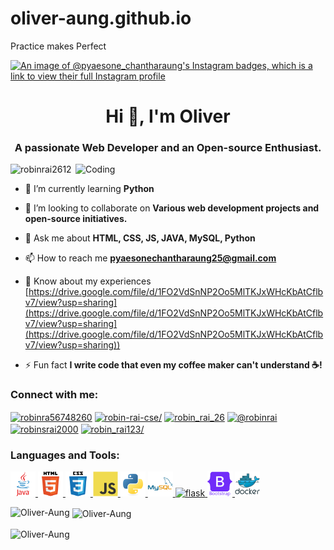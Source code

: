 # oliver-aung.github.io
Practice makes Perfect

[![An image of @pyaesone_chantharaung's Instagram badges, which is a link to view their full Instagram profile](https://github.com/user-attachments/assets/7eca47cf-6115-4f51-bcda-3d77dbef93a2)](https://www.instagram.com/pyaesone_chantharaung/)

<h1 align="center">Hi 👋, I'm Oliver</h1>
<h3 align="center">A passionate Web Developer and an Open-source Enthusiast.</h3>
<img align="right" alt="Coding" width="400" src="https://media2.giphy.com/media/qgQUggAC3Pfv687qPC/giphy.gif?cid=ecf05e47n1tvhzxop21h8qva58vgoh2wh74oij2nto6eduiz&ep=v1_gifs_search&rid=giphy.gif&ct=g">
<p align="left"> <img src="https://komarev.com/ghpvc/?username=robinrai2612&label=Profile%20views&color=0e75b6&style=flat" alt="robinrai2612" /> </p>

- 🌱 I’m currently learning **Python**

- 👯 I’m looking to collaborate on **Various web development projects and open-source initiatives.**

- 💬 Ask me about **HTML, CSS, JS, JAVA, MySQL, Python**

- 📫 How to reach me **pyaesonechantharaung25@gmail.com**

- 📄 Know about my experiences [https://drive.google.com/file/d/1FO2VdSnNP2Oo5MlTKJxWHcKbAtCflbv7/view?usp=sharing](https://drive.google.com/file/d/1FO2VdSnNP2Oo5MlTKJxWHcKbAtCflbv7/view?usp=sharing](https://drive.google.com/file/d/1FO2VdSnNP2Oo5MlTKJxWHcKbAtCflbv7/view?usp=sharing))

- ⚡ Fun fact **I write code that even my coffee maker can't understand ☕️!**

<h3 align="left">Connect with me:</h3>
<p align="left">
<a href="https://twitter.com/robinra56748260" target="blank"><img align="center" src="https://raw.githubusercontent.com/rahuldkjain/github-profile-readme-generator/master/src/images/icons/Social/twitter.svg" alt="robinra56748260" height="30" width="40" /></a>
<a href="https://linkedin.com/in/robin-rai-cse/" target="blank"><img align="center" src="https://raw.githubusercontent.com/rahuldkjain/github-profile-readme-generator/master/src/images/icons/Social/linked-in-alt.svg" alt="robin-rai-cse/" height="30" width="40" /></a>
<a href="https://instagram.com/robin_rai_26" target="blank"><img align="center" src="https://raw.githubusercontent.com/rahuldkjain/github-profile-readme-generator/master/src/images/icons/Social/instagram.svg" alt="robin_rai_26" height="30" width="40" /></a>
<a href="https://hashnode.com/@robinrai" target="blank"><img align="center" src="https://raw.githubusercontent.com/rahuldkjain/github-profile-readme-generator/master/src/images/icons/Social/hashnode.svg" alt="@robinrai" height="30" width="40" /></a>
<a href="https://www.hackerrank.com/robinsrai2000" target="blank"><img align="center" src="https://raw.githubusercontent.com/rahuldkjain/github-profile-readme-generator/master/src/images/icons/Social/hackerrank.svg" alt="robinsrai2000" height="30" width="40" /></a>
<a href="https://www.leetcode.com/robin_rai123/" target="blank"><img align="center" src="https://raw.githubusercontent.com/rahuldkjain/github-profile-readme-generator/master/src/images/icons/Social/leet-code.svg" alt="robin_rai123/" height="30" width="40" /></a>
</p>

<h3 align="left">Languages and Tools:</h3>
<p align="left">
  <!-- Java -->
  <a href="https://www.oracle.com/java/" target="_blank" rel="noreferrer">
    <img src="https://raw.githubusercontent.com/devicons/devicon/master/icons/java/java-original-wordmark.svg" alt="java" width="40" height="40"/>
  </a>
  
  <!-- HTML -->
  <a href="https://www.w3.org/html/" target="_blank" rel="noreferrer">
    <img src="https://raw.githubusercontent.com/devicons/devicon/master/icons/html5/html5-original-wordmark.svg" alt="html5" width="40" height="40"/>
  </a>

  <!-- CSS -->
  <a href="https://www.w3.org/Style/CSS/" target="_blank" rel="noreferrer">
    <img src="https://raw.githubusercontent.com/devicons/devicon/master/icons/css3/css3-original-wordmark.svg" alt="css3" width="40" height="40"/>
  </a>

  <!-- JavaScript -->
  <a href="https://developer.mozilla.org/en-US/docs/Web/JavaScript" target="_blank" rel="noreferrer">
    <img src="https://raw.githubusercontent.com/devicons/devicon/master/icons/javascript/javascript-original.svg" alt="javascript" width="40" height="40"/>
  </a>

  <!-- Python -->
  <a href="https://www.python.org" target="_blank" rel="noreferrer">
    <img src="https://raw.githubusercontent.com/devicons/devicon/master/icons/python/python-original.svg" alt="python" width="40" height="40"/>
  </a>

  <!-- MySQL -->
  <a href="https://www.mysql.com/" target="_blank" rel="noreferrer">
    <img src="https://raw.githubusercontent.com/devicons/devicon/master/icons/mysql/mysql-original-wordmark.svg" alt="mysql" width="40" height="40"/>
  </a>

  <!-- Flask (Python framework) -->
  <a href="https://flask.palletsprojects.com/" target="_blank" rel="noreferrer">
    <img src="https://www.vectorlogo.zone/logos/pocoo_flask/pocoo_flask-icon.svg" alt="flask" width="40" height="40"/>
  </a>

  <!-- Bootstrap -->
  <a href="https://getbootstrap.com" target="_blank" rel="noreferrer">
    <img src="https://raw.githubusercontent.com/devicons/devicon/master/icons/bootstrap/bootstrap-plain-wordmark.svg" alt="bootstrap" width="40" height="40"/>
  </a>

  <!-- Docker -->
  <a href="https://www.docker.com/" target="_blank" rel="noreferrer">
    <img src="https://raw.githubusercontent.com/devicons/devicon/master/icons/docker/docker-original-wordmark.svg" alt="docker" width="40" height="40"/>
  </a>
</p>


<p><img align="left" src="https://github-readme-stats.vercel.app/api/top-langs?username=Oliver-Aung&show_icons=true&locale=en&layout=compact" alt="Oliver-Aung" /></p>

<p>&nbsp;<img align="center" src="https://github-readme-stats.vercel.app/api?username=Oliver-Aung&show_icons=true&locale=en" alt="Oliver-Aung" /></p>

<p><img align="center" src="https://github-readme-streak-stats.herokuapp.com/?user=Oliver-Aung&" alt="Oliver-Aung" /></p>
